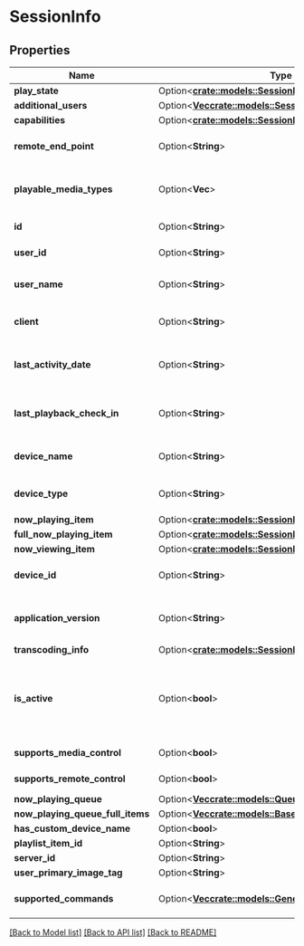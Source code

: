 # SessionInfo

## Properties

Name | Type | Description | Notes
------------ | ------------- | ------------- | -------------
**play_state** | Option<[**crate::models::SessionInfoPlayState**](SessionInfo_PlayState.md)> |  | [optional]
**additional_users** | Option<[**Vec<crate::models::SessionUserInfo>**](SessionUserInfo.md)> |  | [optional]
**capabilities** | Option<[**crate::models::SessionInfoCapabilities**](SessionInfo_Capabilities.md)> |  | [optional]
**remote_end_point** | Option<**String**> | Gets or sets the remote end point. | [optional]
**playable_media_types** | Option<**Vec<String>**> | Gets the playable media types. | [optional][readonly]
**id** | Option<**String**> | Gets or sets the id. | [optional]
**user_id** | Option<**String**> | Gets or sets the user id. | [optional]
**user_name** | Option<**String**> | Gets or sets the username. | [optional]
**client** | Option<**String**> | Gets or sets the type of the client. | [optional]
**last_activity_date** | Option<**String**> | Gets or sets the last activity date. | [optional]
**last_playback_check_in** | Option<**String**> | Gets or sets the last playback check in. | [optional]
**device_name** | Option<**String**> | Gets or sets the name of the device. | [optional]
**device_type** | Option<**String**> | Gets or sets the type of the device. | [optional]
**now_playing_item** | Option<[**crate::models::SessionInfoNowPlayingItem**](SessionInfo_NowPlayingItem.md)> |  | [optional]
**full_now_playing_item** | Option<[**crate::models::SessionInfoFullNowPlayingItem**](SessionInfo_FullNowPlayingItem.md)> |  | [optional]
**now_viewing_item** | Option<[**crate::models::SessionInfoNowPlayingItem**](SessionInfo_NowPlayingItem.md)> |  | [optional]
**device_id** | Option<**String**> | Gets or sets the device id. | [optional]
**application_version** | Option<**String**> | Gets or sets the application version. | [optional]
**transcoding_info** | Option<[**crate::models::SessionInfoTranscodingInfo**](SessionInfo_TranscodingInfo.md)> |  | [optional]
**is_active** | Option<**bool**> | Gets a value indicating whether this instance is active. | [optional][readonly]
**supports_media_control** | Option<**bool**> |  | [optional][readonly]
**supports_remote_control** | Option<**bool**> |  | [optional][readonly]
**now_playing_queue** | Option<[**Vec<crate::models::QueueItem>**](QueueItem.md)> |  | [optional]
**now_playing_queue_full_items** | Option<[**Vec<crate::models::BaseItemDto>**](BaseItemDto.md)> |  | [optional]
**has_custom_device_name** | Option<**bool**> |  | [optional]
**playlist_item_id** | Option<**String**> |  | [optional]
**server_id** | Option<**String**> |  | [optional]
**user_primary_image_tag** | Option<**String**> |  | [optional]
**supported_commands** | Option<[**Vec<crate::models::GeneralCommandType>**](GeneralCommandType.md)> | Gets the supported commands. | [optional][readonly]

[[Back to Model list]](../README.md#documentation-for-models) [[Back to API list]](../README.md#documentation-for-api-endpoints) [[Back to README]](../README.md)


